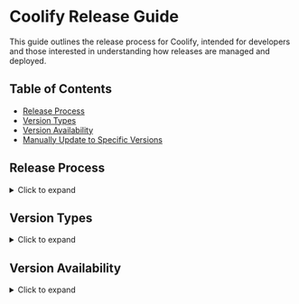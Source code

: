 # Coolify Release Guide

This guide outlines the release process for Coolify, intended for developers and those interested in understanding how releases are managed and deployed.

## Table of Contents
- [Release Process](#release-process)
- [Version Types](#version-types)
- [Version Availability](#version-availability)
- [Manually Update to Specific Versions](#manually-update-to-specific-versions)

## Release Process

<details>
<summary>Click to expand</summary>

1. **Development on `next` or separate branches**
   - Changes, fixes, and new features are developed on the `next` or separate branches.

2. **Merging to `main`**
   - Once changes are ready, they are merged from `next` into the `main` branch.

3. **Building the release**
   - After merging to `main`, a new release is built.
     - Note: A push to `main` does not automatically mean a new version is released.

4. **Creating a GitHub release**
   - A new release is created on GitHub with the new version details.

5. **Updating the CDN**
   - The final step is updating the version information on the CDN:
     [https://cdn.coollabs.io/coolify/versions.json](https://cdn.coollabs.io/coolify/versions.json)

> [!NOTE]
> The CDN update may not occur immediately after the GitHub release. It can happen hours or even days later due to additional testing, stability checks, or potential hotfixes.

</details>

## Version Types

<details>
<summary>Click to expand</summary>

### Stable (Coming soon)
- v4.0.0 or Stable is the production version. Use this for stable, production environments.
- Updates to stable happen every 2 to 4 weeks, with hotfixes possible.
- Releases are larger but less frequent. Multiple nightly versions will eventually turn into one stable version release.

### Nightly
- Updates are much more frequent, with weekly or sometimes even daily updates possible.
- Versioning scheme: [To be added]
- Install nightly version:
  ```bash
  curl -fsSL https://cdn.coollabs.io/coolify-nightly/install.sh | bash -s next
  ```

### Beta
- Beta versions are... [To be completed]
- Versioning scheme: [To be added]

</details>

## Version Availability

<details>
<summary>Click to expand</summary>

### Self-Hosted
- Updates to the self-hosted version generally happen faster and more frequently, especially when using the nightly release channel.

> [!WARNING]
> Do not use nightly builds in production as there is no guarantee of stability.

### Cloud
- Updates to the cloud are less frequent. The cloud version may be a few versions behind the latest release.
- This approach focuses on stability, as it is a managed service.

> [!IMPORTANT]
> If you see a new release on GitHub but haven't received the update, it's likely because the CDN hasn't been updated yet. This is intentional and ensures stability and allows for hotfixes before the new version is officially released.

## Manually Update to Specific Versions

<details>
<summary>Click to expand</summary>

> [!CAUTION]  
> Updating to unreleased versions is not recommended and may cause issues. Use at your own risk!

To update your Coolify instance to a specific (unreleased) version, use the following command:

```bash
curl -fsSL https://cdn.coollabs.io/coolify/install.sh | bash -s <version>
```
-> Replace `<version>` with the version you want to update to (for example `4.0.0-beta.332`).
